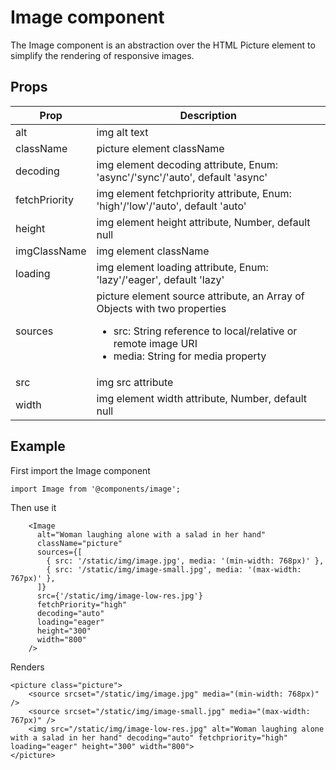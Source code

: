 # Image component

The Image component is an abstraction over the HTML Picture element to simplify the rendering of responsive images.

## Props

| Prop         | Description                                                                                                                                                                                      |
| ------------ | ------------------------------------------------------------------------------------------------------------------------------------------------------------------------------------------------ |
| alt          | img alt text                                                                                                                                                                                     |
| className    | picture element className                                                                                                                                                                        |
| decoding     | img element decoding attribute, Enum: 'async'/'sync'/'auto', default 'async'                                                                                                                     |
| fetchPriority       | img element fetchpriority attribute, Enum: 'high'/'low'/'auto', default 'auto'                                                                                                                      |
| height       | img element height attribute, Number, default null                                                                                                                     |
| imgClassName | img element className                                                                                                                                                                            |
| loading      | img element loading attribute, Enum: 'lazy'/'eager', default 'lazy'                                                                                                                              |
| sources      | picture element source attribute, an Array of Objects with two properties <ul><li>src: String reference to local/relative or remote image URI</li><li>media: String for media property</li></ul> |
| src          | img src attribute                                                                                                                                                                                |
| width       | img element width attribute, Number, default null                                                                                                                     |

## Example

First import the Image component

```
import Image from '@components/image';
```

Then use it

```
	<Image
	  alt="Woman laughing alone with a salad in her hand"
	  className="picture"
	  sources={[
		{ src: '/static/img/image.jpg', media: '(min-width: 768px)' },
		{ src: '/static/img/image-small.jpg', media: '(max-width: 767px)' },
	  ]}
	  src={'/static/img/image-low-res.jpg'}
	  fetchPriority="high"
	  decoding="auto"
	  loading="eager"
	  height="300"
	  width="800"
	/>
```

Renders

```
<picture class="picture">
	<source srcset="/static/img/image.jpg" media="(min-width: 768px)" />
	<source srcset="/static/img/image-small.jpg" media="(max-width: 767px)" />
	<img src="/static/img/image-low-res.jpg" alt="Woman laughing alone with a salad in her hand" decoding="auto" fetchpriority="high" loading="eager" height="300" width="800">
</picture>

```
